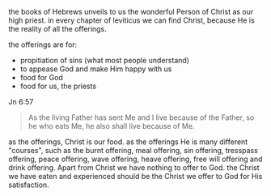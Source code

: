 the books of Hebrews unveils to us the wonderful Person of Christ as our high priest.
in every chapter of leviticus we can find Christ, because He is the reality of all
the offerings.

the offerings are for:
- propitiation of sins (what most people understand)
- to appease God and make Him happy with us
- food for God
- food for us, the priests

Jn 6:57
> As the living Father has sent Me and I live because of the Father, so he who eats Me, he also shall live because of Me.

as the offerings, Christ is our food. as the offerings He is many different "courses",
such as the burnt offering, meal offering, sin offering, tresspass offering, peace
offering, wave offering, heave offering, free will offering and drink offering.
Apart from Christ we have nothing to offer to
God. the Christ we have eaten and experienced should be the Christ we offer to God
for His satisfaction.
